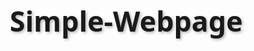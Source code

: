 # Simple-Webpage
<!DOCTYPE html>
<html lang="en">
<head>
    <meta charset="UTF-8">
    <meta name="viewport" content="width=device-width, initial-scale=1.0">
    <title>Personal Webpage</title>
    <link rel="stylesheet" href="https://cdnjs.cloudflare.com/ajax/libs/font-awesome/6.4.0/css/all.min.css">
    <style>
        * {
            margin: 0;
            padding: 0;
            box-sizing: border-box;
            font-family: 'Segoe UI', Tahoma, Geneva, Verdana, sans-serif;
        }
        
        body {
            background: linear-gradient(135deg, #f5f7fa 0%, #c3cfe2 100%);
            color: #333;
            line-height: 1.6;
            padding: 20px;
            min-height: 100vh;
        }
        
        .container {
            max-width: 1000px;
            margin: 40px auto;
            background: white;
            border-radius: 15px;
            box-shadow: 0 10px 30px rgba(0, 0, 0, 0.1);
            overflow: hidden;
        }
        
        header {
            background: linear-gradient(90deg, #4b6cb7 0%, #182848 100%);
            color: white;
            text-align: center;
            padding: 50px 20px;
        }
        
        .profile-container {
            display: flex;
            flex-direction: column;
            align-items: center;
            margin-bottom: 20px;
        }
        
        .profile-img {
            width: 180px;
            height: 180px;
            border-radius: 50%;
            border: 5px solid rgba(255, 255, 255, 0.3);
            object-fit: cover;
            margin-bottom: 20px;
            box-shadow: 0 5px 15px rgba(0, 0, 0, 0.2);
        }
        
        h1 {
            font-size: 2.8rem;
            margin-bottom: 10px;
            text-shadow: 2px 2px 4px rgba(0, 0, 0, 0.3);
        }
        h1:hover {
            color: #13116d;
            transform: translateY(-3px);
            transition: all 0.3s ease;
        }
        .tagline {
            font-size: 1.3rem;
            opacity: 0.9;
            max-width: 600px;
            margin: 0 auto;
        }
        
        .content {
            display: flex;
            padding: 40px;
            gap: 40px;
        }
        
        .main-content {
            flex: 2;
        }
        
        .sidebar {
            flex: 1;
            background: #f8f9fa;
            padding: 25px;
            border-radius: 10px;
            box-shadow: inset 0 0 10px rgba(0, 0, 0, 0.05);
        }
        
        h2 {
            color: #2c3e50;
            margin-bottom: 20px;
            padding-bottom: 10px;
            border-bottom: 2px solid #4b6cb7;
            font-size: 1.8rem;
            font-weight: 600;
        }
        h2:hover {
            color: #13116d;
            transform: translateY(-3px);
            transition: all 0.3s ease;
        }
        
        .bio {
            font-style: "Times New Roman", serif;
            font-size: 1.1rem;
            line-height: 1.8;
            margin-bottom: 25px;
        }
        
        .bio p {
            margin-bottom: 15px;
        }
        
        .skills {
            list-style: none;
            margin-top: 15px;
        }
        
        .skills li {
            background: #4b6cb7;
            color: white;
            display: inline-block;
            padding: 8px 15px;
            border-radius: 20px;
            margin: 0 10px 10px 0;
            font-size: 0.9rem;
        }
        
        .skills li:hover {
            background: #182848;
            transform: translateY(-3px);
            transition: all 0.3s ease;
        }
        .contact-info {
            list-style: none;
        }
        
        .contact-info li {
            padding: 12px 0;
            border-bottom: 1px solid #eee;
            display: flex;
            align-items: center;
        }
        
        .contact-info li:last-child {
            border-bottom: none;
        }
        
        .contact-info i {
            width: 30px;
            color: #4b6cb7;
            font-size: 1.2rem;
        }
        
        .social-links {
            display: flex;
            justify-content: center;
            gap: 20px;
            margin-top: 30px;
        }
        
        .social-links a {
            display: flex;
            align-items: center;
            justify-content: center;
            width: 50px;
            height: 50px;
            border-radius: 50%;
            background: #4b6cb7;
            color: white;
            font-size: 1.5rem;
            transition: all 0.3s ease;
            text-decoration: none;
        }
        
        .social-links a:hover {
            background: #182848;
            transform: translateY(-5px);
        }
        
        footer {
            text-align: center;
            padding: 20px;
            background: #2c3e50;
            color: white;
            font-size: 0.9rem;
        }
        
        @media (max-width: 768px) {
            .content {
                flex-direction: column;
                padding: 25px;
            }
            
            header {
                padding: 30px 20px;
            }
            
            h1 {
                font-size: 2.2rem;
            }
            
            .profile-img {
                width: 150px;
                height: 150px;
            }
        }
    </style>
</head>
<body>
    <div class="container">
        <header>
            <div class="profile-container">
                <img src="04af279a-0d9b-4e4e-acc8-fafbddacafa8.png" alt="Profile Photo" class="profile-img">
                <h1>Mayur Dhake</h1>
                <p class="tagline">Web Developer </p>
            </div>
        </header>
        
        <div class="content">
            <div class="main-content">
                <h2>About Me</h2>
                <div class="bio">
                    <p>Hello! I'm a passionate third-year Computer Engineering student with a strong interest in web development and backend technologies. I thrive on transforming complex problems into elegant solutions through code.</p>
                    
                    <p>My journey in technology began with a fascination for how things work, which led me to pursue computer engineering. Along the way, I discovered my passion for building web applications that combine functionality with great user experiences.</p>
                    
                    <p>I'm currently expanding my expertise in both frontend (HTML, CSS, JavaScript) and backend technologies. I enjoy the challenge of creating responsive, efficient, and accessible web applications that solve real-world problems.</p>
                </div>
                
                <h2>Skills & Expertise</h2>
                <ul class="skills">
                    <li>HTML5 & CSS3</li>
                    <li>JavaScript</li>
                    <!-- <li>React.js</li> -->
                    <li>Responsive Design</li>
                    <li>UI/UX Design</li>
                    <!-- <li>Node.js</li> -->
                    <li>Git & GitHub</li>
                    <li>Web Accessibility</li>
                </ul>
            </div>
            
            <div class="sidebar">
                <h2>Contact Information</h2>
                <ul class="contact-info">
                    <li>
                        <i class="fas fa-envelope"></i>
                        <span><mayur class="dhake">mayur.dhake</mayur>@example.com</span>
                    </li>
                    <li>
                        <i class="fas fa-phone"></i>
                        <span>9763190952</span>
                    </li>
                    <li>
                        <i class="fas fa-map-marker-alt"></i>
                        <span>Pune, India</span>
                    </li>
                    <li>
                        <i class="fas fa-globe"></i>
                        <span>www.mayurdhake.com</span>
                    </li>
                </ul>
                
                <div class="social-links">
                    <a href="https://www.linkedin.com/in/mayurdhake" target="_blank" rel="noopener noreferrer" title="LinkedIn"><i class="fab fa-linkedin-in"></i></a>
                    <a href="https://github.com/mayurdhake" target="_blank" rel="noopener noreferrer" title="GitHub"><i class="fab fa-github"></i></a>
                    <a href="https://twitter.com/mayurdhake" target="_blank" rel="noopener noreferrer" title="Twitter"><i class="fab fa-twitter"></i></a>
                    <a href="https://instagram.com/mayurdhake" target="_blank" rel="noopener noreferrer" title="Instagram"><i class="fab fa-instagram"></i></a>
                </div>
            </div>
        </div>
        
        <footer>
            <p>&copy; 2025 Mayur Dhake. All rights reserved.</p>
        </footer>
    </div>
</body>
</html>

